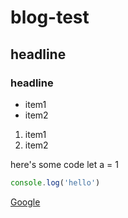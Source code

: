 # blog-test

## headline

### headline

* item1
* item2

1. item1
2. item2

here's some code
    let a = 1

```javascript
console.log('hello')
```

[Google](http://www.google.com)
